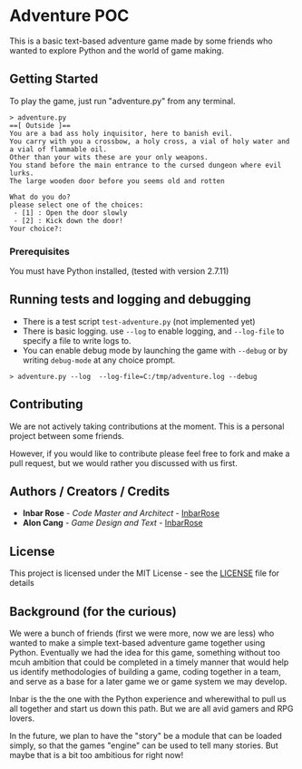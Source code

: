 # Adventure POC

This is a basic text-based adventure game made by some friends who wanted to explore Python and the world of game making.

## Getting Started

To play the game, just run "adventure.py" from any terminal.

```
> adventure.py
==[ Outside ]==
You are a bad ass holy inquisitor, here to banish evil.
You carry with you a crossbow, a holy cross, a vial of holy water and a vial of flammable oil.
Other than your wits these are your only weapons.
You stand before the main entrance to the cursed dungeon where evil lurks.
The large wooden door before you seems old and rotten

What do you do?
please select one of the choices:
 - [1] : Open the door slowly
 - [2] : Kick down the door!
Your choice?: 
```

### Prerequisites

You must have Python installed, (tested with version 2.7.11)

## Running tests and logging and debugging

 - There is a test script `test-adventure.py` (not implemented yet)
 - There is basic logging. use `--log` to enable logging, and `--log-file` to specify a file to write logs to.
 - You can enable debug mode by launching the game with `--debug` or by writing `debug-mode` at any choice prompt. 


```
> adventure.py --log  --log-file=C:/tmp/adventure.log --debug
```

## Contributing

We are not actively taking contributions at the moment. This is a personal project between some friends.

However, if you would like to contribute please feel free to fork and make a pull request, but we would rather you discussed with us first.

## Authors / Creators / Credits

* **Inbar Rose** - *Code Master and Architect* - [InbarRose](https://github.com/InbarRose)
* **Alon Cang** - *Game Design and Text* - [InbarRose](https://github.com/AlonCang)

## License

This project is licensed under the MIT License - see the [LICENSE](LICENSE) file for details

## Background (for the curious)

We were a bunch of friends (first we were more, now we are less) who wanted to make a simple text-based adventure game together using Python. Eventually we had the idea for this game, something without too mcuh ambition that could be completed in a timely manner that would help us identify methodologies of building a game, coding together in a team, and serve as a base for a later game we or game system we may develop. 

Inbar is the the one with the Python experience and wherewithal to pull us all together and start us down this path. But we are all avid gamers and RPG lovers.

In the future, we plan to have the "story" be a module that can be loaded simply, so that the games "engine" can be used to tell many stories. But maybe that is a bit too ambitious for right now! 

